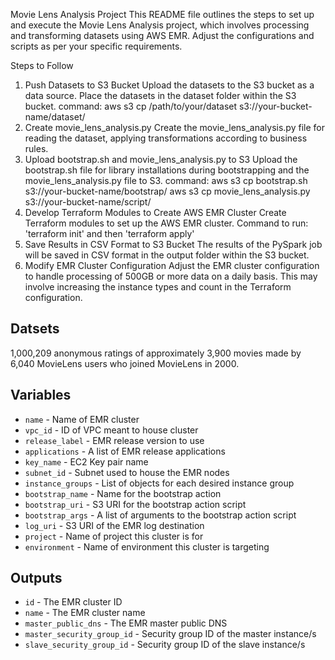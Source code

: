 Movie Lens Analysis Project
This README file outlines the steps to set up and execute the Movie Lens Analysis project, which involves processing and transforming datasets using AWS EMR. Adjust the configurations and scripts as per your specific requirements.


Steps to Follow
1. Push Datasets to S3 Bucket
Upload the datasets to the S3 bucket as a data source. Place the datasets in the dataset folder within the S3 bucket.
command: aws s3 cp /path/to/your/dataset s3://your-bucket-name/dataset/
2. Create movie_lens_analysis.py
Create the movie_lens_analysis.py file for reading the dataset, applying transformations according to business rules.
3. Upload bootstrap.sh and movie_lens_analysis.py to S3
Upload the bootstrap.sh file for library installations during bootstrapping and the movie_lens_analysis.py file to S3.
command: aws s3 cp bootstrap.sh s3://your-bucket-name/bootstrap/
         aws s3 cp movie_lens_analysis.py s3://your-bucket-name/script/
4. Develop Terraform Modules to Create AWS EMR Cluster
Create Terraform modules to set up the AWS EMR cluster.
Command to run: 'terraform init' and then 'terraform apply'
5. Save Results in CSV Format to S3 Bucket
The results of the PySpark job will be saved in CSV format in the output folder within the S3 bucket.
6. Modify EMR Cluster Configuration
Adjust the EMR cluster configuration to handle processing of 500GB or more data on a daily basis. This may involve increasing the instance types and count in the Terraform configuration.

## Datsets
1,000,209 anonymous ratings of approximately 3,900 movies 
made by 6,040 MovieLens users who joined MovieLens in 2000.

## Variables

- `name` - Name of EMR cluster
- `vpc_id` - ID of VPC meant to house cluster
- `release_label` - EMR release version to use
- `applications` - A list of EMR release applications
- `key_name` - EC2 Key pair name
- `subnet_id` - Subnet used to house the EMR nodes
- `instance_groups` - List of objects for each desired instance group
- `bootstrap_name` - Name for the bootstrap action
- `bootstrap_uri` - S3 URI for the bootstrap action script
- `bootstrap_args` - A list of arguments to the bootstrap action script
- `log_uri` - S3 URI of the EMR log destination
- `project` - Name of project this cluster is for
- `environment` - Name of environment this cluster is targeting

## Outputs

- `id` - The EMR cluster ID 
- `name` - The EMR cluster name
- `master_public_dns` - The EMR master public DNS
- `master_security_group_id` - Security group ID of the master instance/s
- `slave_security_group_id` - Security group ID of the slave instance/s
